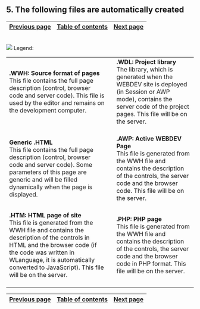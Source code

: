 
## 5. The following files are automatically created
			

| [Previous page](../Concepts_WB/1410087115.md) | [Table of contents](../Concepts_WB/1410087102.md) | [Next page](../Concepts_WB/1410087117.md) |
| --- | --- | --- |



<a name="NOTE1"></a>
<a name="NOTE1_1"></a><br>![](https://doc.pcsoft.fr/en-US/images/image.awp?langid=3&name=P2-les%20fichiers%20suivants%20sont%20automatiquement%20cr%E9%E9s.gif)
Legend:


|   |   |   |
| --- | --- | --- |
| **.WWH: Source format of pages**<br>This file contains the full page description (control, browser code and server code). This file is used by the editor and remains on the development computer.<br><br> |   | **.WDL: Project library**<br>The library, which is generated when the WEBDEV site is deployed (in Session or AWP mode), contains the server code of the project pages. This file will be on the server.<br><br> |
| **Generic .HTML**<br>This file contains the full page description (control, browser code and server code). Some parameters of this page are generic and will be filled dynamically when the page is displayed.<br><br> |   | **.AWP: Active WEBDEV Page**<br>This file is generated from the WWH file and contains the description of the controls, the server code and the browser code. This file will be on the server.<br><br> |
| **.HTM: HTML page of site**<br>This file is generated from the WWH file and contains the description of the controls in HTML and the browser code (if the code was written in WLanguage, it is automatically converted to JavaScript). This file will be on the server.<br><br> |   | **.PHP: PHP page**<br>This file is generated from the WWH file and contains the description of the controls, the server code and the browser code in PHP format. This file will be on the server.<br><br> |



| [Previous page](../Concepts_WB/1410087115.md) | [Table of contents](../Concepts_WB/1410087102.md) | [Next page](../Concepts_WB/1410087117.md) |
| --- | --- | --- |




